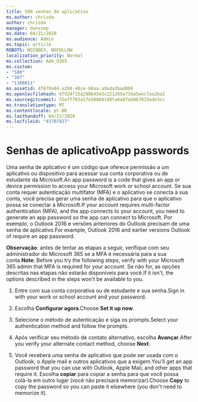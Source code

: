 ```yaml
---
title: 500 senhas de aplicativo
ms.author: chrisda
author: chrisda
manager: dansimp
ms.date: 04/21/2020
ms.audience: Admin
ms.topic: article
ROBOTS: NOINDEX, NOFOLLOW
localization_priority: Normal
ms.collection: Adm_O365
ms.custom:
- "500"
- "387"
- "1300011"
ms.assetid: 4f670a84-a2b8-48ce-b0aa-a9ada3bad066
ms.openlocfilehash: 6f924f15a29864543c221265e734a5eec7aa2ba2
ms.sourcegitcommit: 55eff703a17e500681d8fa6a87eb067019ade3cc
ms.translationtype: MT
ms.contentlocale: pt-BR
ms.lasthandoff: 04/22/2020
ms.locfileid: "43707827"
---
```

# <a name="app-passwords"></a><span data-ttu-id="a4393-102">Senhas de aplicativo</span><span class="sxs-lookup"><span data-stu-id="a4393-102">App passwords</span></span>

<span data-ttu-id="a4393-103">Uma senha de aplicativo é um código que oferece permissão a um aplicativo ou dispositivo para acessar sua conta corporativa ou de estudante da Microsoft.</span><span class="sxs-lookup"><span data-stu-id="a4393-103">An app password is a code that gives an app or device permission to access your Microsoft work or school account.</span></span> <span data-ttu-id="a4393-104">Se sua conta requer autenticação multifator (MFA) e o aplicativo se conecta à sua conta, você precisa gerar uma senha de aplicativo para que o aplicativo possa se conectar à Microsoft.</span><span class="sxs-lookup"><span data-stu-id="a4393-104">If your account requires multi-factor authentication (MFA), and the app connects to your account, you need to generate an app password so the app can connect to Microsoft.</span></span> <span data-ttu-id="a4393-105">Por exemplo, o Outlook 2016 e versões anteriores do Outlook precisam de uma senha de aplicativo.</span><span class="sxs-lookup"><span data-stu-id="a4393-105">For example, Outlook 2016 and earlier versions Outlook of require an app password.</span></span>

 <span data-ttu-id="a4393-106">**Observação**: antes de tentar as etapas a seguir, verifique com seu administrador do Microsoft 365 se a MFA é necessária para a sua conta.</span><span class="sxs-lookup"><span data-stu-id="a4393-106">**Note**: Before you try the following steps, verify with your Microsoft 365 admin that MFA is required for your account.</span></span> <span data-ttu-id="a4393-107">Se não for, as opções descritas nas etapas não estarão disponíveis para você.</span><span class="sxs-lookup"><span data-stu-id="a4393-107">If it isn't, the options described in the steps won't be available to you.</span></span>

1. <span data-ttu-id="a4393-108">Entre com sua conta corporativa ou de estudante e sua senha.</span><span class="sxs-lookup"><span data-stu-id="a4393-108">Sign in with your work or school account and your password.</span></span>

2. <span data-ttu-id="a4393-109">Escolha **Configurar agora**.</span><span class="sxs-lookup"><span data-stu-id="a4393-109">Choose **Set it up now**.</span></span>

3. <span data-ttu-id="a4393-110">Selecione o método de autenticação e siga os prompts.</span><span class="sxs-lookup"><span data-stu-id="a4393-110">Select your authentication method and follow the prompts.</span></span>

4. <span data-ttu-id="a4393-111">Após verificar seu método de contato alternativo, escolha **Avançar**.</span><span class="sxs-lookup"><span data-stu-id="a4393-111">After you verify your alternate contact method, choose **Next**.</span></span>

5. <span data-ttu-id="a4393-112">Você receberá uma senha de aplicativo que pode ser usada com o Outlook, o Apple mail e outros aplicativos que a exigem.</span><span class="sxs-lookup"><span data-stu-id="a4393-112">You'll get an app password that you can use with Outlook, Apple Mail, and other apps that require it.</span></span> <span data-ttu-id="a4393-113">Escolha **copiar** para copiar a senha para que você possa colá-la em outro lugar (você não precisará memorizar).</span><span class="sxs-lookup"><span data-stu-id="a4393-113">Choose **Copy** to copy the password so you can paste it elsewhere (you don't need to memorize it).</span></span>
